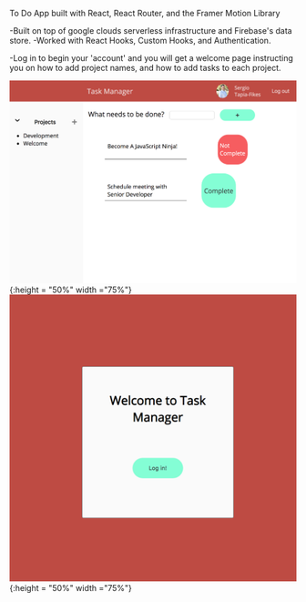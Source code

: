 To Do App built with React, React Router, and the Framer Motion Library

-Built on top of google clouds serverless infrastructure and Firebase's data store. 
-Worked with React Hooks, Custom Hooks, and Authentication. 

-Log in to begin your 'account' and you will get a welcome page instructing you on how to add project names, and how to add tasks to each project. 

![To Do App Screen Shot](/screenShot1.png) {:height = "50%" width ="75%"}
![To Do App Screen Shot](/screenShot2.png) {:height = "50%" width ="75%"}

